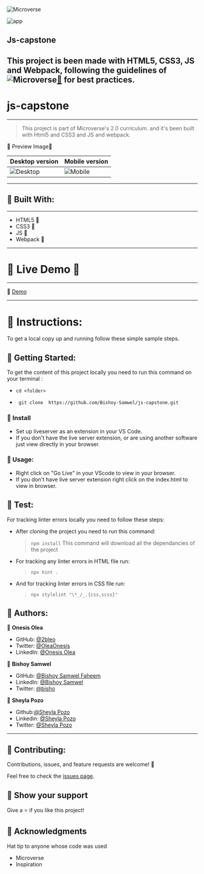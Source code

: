![Microverse](https://img.shields.io/badge/Microverse-blueviolet)

![app](https://img.shields.io/badge/Myapp-blue)

## Js-capstone
This project is been made with HTML5, CSS3, JS and Webpack, following the guidelines of 
![Microverse](https://img.shields.io/badge/Microverse2.0-blueviolet)[🔗](https://www.microverse.org/) for best practices.
---

# js-capstone

---

> This project is part of Microverse's 2.0 curriculum. and it's been built with Html5 and CSS3 and JS and webpack.

🤍 Preview Image🤍

Desktop version      | Mobile version
-------------------- | ----------------------
![Desktop]()|![Mobile]()

---

## 🤍 Built With:

---

- HTML5   🤍
- CSS3    🤍
- JS      🤍
- Webpack 🤍

---

# 🤍 Live Demo 🤍
---

🤍 [Demo]() 

---

# 🤍 Instructions:

To get a local copy up and running follow these simple sample steps.

## 🤍 Getting Started:

To get the content of this project locally you need to run this command on your terminal :

 - ` cd <folder> `

- ` git clone  https://github.com/Bishoy-Samwel/js-capstone.git`

### 🤍 Install

- Set up liveserver as an extension in your VS Code.
- If you don't have the live server extension, or are using another software just view directly in your browser.

### 🤍 Usage:

- Right click on "Go Live" in your VScode to view in your browser.
- If you don't have live server extension right click on the index.html to view in browser.

## 🤍 Test:

For tracking linter errors locally you need to follow these steps:

- After cloning the project you need to run this command:

  > `npm install`
  > This command will download all the dependancies of the project

- For tracking any linter errors in HTML file run:

  > `npx hint .`

- And for tracking linter errors in CSS file run:
  > `npx stylelint "\*_/_.{css,scss}"`


## 🤍 Authors:

👤 **Onesis Olea**

- GitHub: [@2bleo](https://github.com/2bleO)
- Twitter: [@OleaOnesis](https://twitter.com/OleaOnesis)
- LinkedIn: [@Onesis Olea](https://www.linkedin.com/in/onesis-olea)

👤 **Bishoy Samwel**

- GitHub: [@Bishoy Samwel Faheem](https://github.com/Bishoy-Samwel)
- LinkedIn: [@Bishoy Samwel](https://www.linkedin.com/in/bishoy-samwuel-ss/)
- Twitter: [@bisho](https://twitter.com/BishoFaheem15)


👤 **Sheyla Pozo** 

- Github:[@Sheyla Pozo](https://github.com/sheylaPozo)
- Linkedin: [@Sheyla Pozo](https://www.linkedin.com/in/sheypozo/)
- Twitter: [@Sheyla Pozo](https://twitter.com/sheyPozo)

---

## 🤝 Contributing:

Contributions, issues, and feature requests are welcome! 🤍


Feel free to check the [issues page](https://github.com/Bishoy-Samwel/js-capstone/issues).


## 🤍 Show your support

Give a ⭐️ if you like this project!

## 🤍 Acknowledgments

Hat tip to anyone whose code was used
- Microverse
- Inspiration
